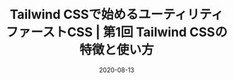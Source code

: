 ---
title: Tailwind CSSで始めるユーティリティファーストCSS | 第1回 Tailwind CSSの特徴と使い方
at: CodeGrid
date: 2020-08-13
type: writing
draft: false
link: https://www.codegrid.net/articles/2020-tailwind-css-1/
---